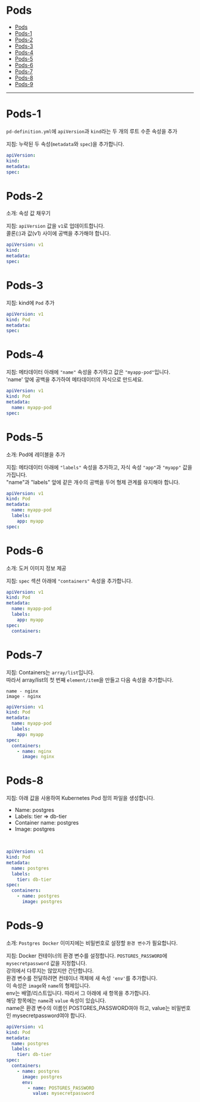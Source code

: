 # Pods
- [Pods](#pods)
- [Pods-1](#pods-1)
- [Pods-2](#pods-2)
- [Pods-3](#pods-3)
- [Pods-4](#pods-4)
- [Pods-5](#pods-5)
- [Pods-6](#pods-6)
- [Pods-7](#pods-7)
- [Pods-8](#pods-8)
- [Pods-9](#pods-9)

---

# Pods-1
`pd-definition.yml`에 `apiVersion`과 `kind`라는 두 개의 루트 수준 속성을 추가

지침: 누락된 두 속성(`metadata`와 `spec`)을 추가합니다.

```yaml
apiVersion: 
kind:
metadata:
spec:
```



# Pods-2
소개: 속성 값 채우기

지침: `apiVersion` 값을 `v1`로 업데이트합니다. <br>
콜론(:)과 값(v1) 사이에 공백을 추가해야 합니다.

```yaml
apiVersion: v1
kind:
metadata:
spec:
```



# Pods-3
지침: kind에 `Pod` 추가 <br>

```yaml
apiVersion: v1
kind: Pod
metadata:
spec:
```




# Pods-4
지침: 메타데이터 아래에 `"name"` 속성을 추가하고 값은 `"myapp-pod"`입니다. <br>
'name' 앞에 공백을 추가하여 메타데이터의 자식으로 만드세요. 

```yaml
apiVersion: v1
kind: Pod
metadata:
  name: myapp-pod
spec:
```




# Pods-5
소개: Pod에 레이블을 추가

지침: 메타데이터 아래에 `"labels"` 속성을 추가하고, 자식 속성 `"app"`과 `"myapp"` 값을 가집니다. <br>
"name"과 "labels" 앞에 같은 개수의 공백을 두어 형제 관계를 유지해야 합니다.

```yaml
apiVersion: v1
kind: Pod
metadata:
  name: myapp-pod
  labels:
    app: myapp
spec:
```




# Pods-6
소개: 도커 이미지 정보 제공

지침: `spec` 섹션 아래에 `"containers"` 속성을 추가합니다.

```yaml
apiVersion: v1
kind: Pod
metadata:
  name: myapp-pod
  labels:
    app: myapp
spec:
  containers:
```



# Pods-7
지침: Containers는 `array/list`입니다. <br>
따라서 array/list의 첫 번째 `element/item`을 만들고 다음 속성을 추가합니다. <br>
```
name - nginx
image - nginx
```


```yaml
apiVersion: v1
kind: Pod
metadata:
  name: myapp-pod
  labels:
    app: myapp
spec:
  containers:
    - name: nginx
      image: nginx
```




# Pods-8
지침: 아래 값을 사용하여 Kubernetes Pod 정의 파일을 생성합니다.

- Name: postgres 
- Labels: tier => db-tier
- Container name: postgres
- Image: postgres 

<br>

```yaml
apiVersion: v1
kind: Pod
metadata:
  name: postgres
  labels:
    tier: db-tier
spec:
  containers:
    - name: postgres
      image: postgres
```




# Pods-9
소개: `Postgres Docker` 이미지에는 비밀번호로 설정할 `환경 변수`가 필요합니다.

지침: Docker 컨테이너의 환경 변수를 설정합니다. `POSTGRES_PASSWORD`에 `mysecretpassword` 값을 지정합니다. <br>
강의에서 다루지는 않았지만 간단합니다. <br>
환경 변수를 전달하려면 컨테이너 객체에 새 속성 `'env'`를 추가합니다. <br>
이 속성은 `image`와 `name`의 형제입니다. <br>
env는 배열/리스트입니다. 따라서 그 아래에 새 항목을 추가합니다. <br>
해당 항목에는 `name`과 `value` 속성이 있습니다. <br>
name은 환경 변수의 이름인 POSTGRES_PASSWORD여야 하고, value는 비밀번호인 mysecretpassword여야 합니다.


```yaml
apiVersion: v1
kind: Pod
metadata:
  name: postgres
  labels:
    tier: db-tier
spec:
  containers:
    - name: postgres
      image: postgres
      env:
        - name: POSTGRES_PASSWORD
          value: mysecretpassword
```